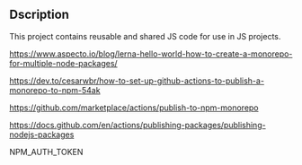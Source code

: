 ## Dscription

This project contains reusable and shared JS code for use in JS projects.

https://www.aspecto.io/blog/lerna-hello-world-how-to-create-a-monorepo-for-multiple-node-packages/

https://dev.to/cesarwbr/how-to-set-up-github-actions-to-publish-a-monorepo-to-npm-54ak

https://github.com/marketplace/actions/publish-to-npm-monorepo

https://docs.github.com/en/actions/publishing-packages/publishing-nodejs-packages

NPM_AUTH_TOKEN
